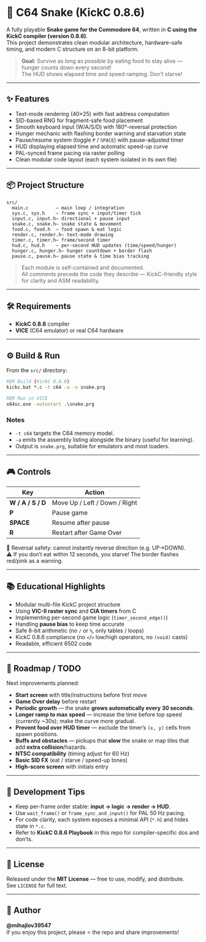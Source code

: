 # 🐍 C64 Snake (KickC 0.8.6)

A fully playable **Snake game for the Commodore 64**, written in **C using the KickC compiler (version 0.8.6)**.  
This project demonstrates clean modular architecture, hardware-safe timing, and modern C structure on an 8-bit platform.

> **Goal:** Survive as long as possible by eating food to stay alive — hunger counts down every second!  
> The HUD shows elapsed time and speed ramping. Don’t starve!

---

## ✨ Features

- Text-mode rendering (40×25) with fast address computation  
- SID-based RNG for fragment-safe food placement  
- Smooth keyboard input (W/A/S/D) with 180°-reversal protection  
- Hunger mechanic with flashing border warning and starvation state  
- Pause/resume system (toggle `P` / `SPACE`) with pause-adjusted timer  
- HUD displaying elapsed time and automatic speed-up curve  
- PAL-synced frame pacing via raster polling  
- Clean modular code layout (each system isolated in its own file)

---

## 📦 Project Structure

```
src/
  main.c          – main loop / integration
  sys.c, sys.h    – frame sync + input/timer tick
  input.c, input.h– directional + pause input
  snake.c, snake.h– snake state & movement
  food.c, food.h  – food spawn & eat logic
  render.c, render.h– text-mode drawing
  timer.c, timer.h– frame/second timer
  hud.c, hud.h    – per-second HUD updates (time/speed/hunger)
  hunger.c, hunger.h– hunger countdown + border flash
  pause.c, pause.h– pause state & time bias tracking
```

> Each module is self-contained and documented.  
> All comments precede the code they describe — KickC-friendly style for clarity and ASM readability.

---

## 🛠 Requirements

- **KickC 0.8.6** compiler  
- **VICE** (C64 emulator) or real C64 hardware

---

## ⚙️ Build & Run

From the `src/` directory:

```bat
REM Build (KickC 0.8.6)
kickc.bat *.c -t c64 -a -o snake.prg

REM Run in VICE
x64sc.exe -autostart .\snake.prg
```

### Notes
- `-t c64` targets the C64 memory model.
- `-a` emits the assembly listing alongside the binary (useful for learning).
- Output is `snake.prg`, suitable for emulators and most loaders.

---

## 🎮 Controls

| Key | Action |
|-----|---------|
| **W / A / S / D** | Move Up / Left / Down / Right |
| **P** | Pause game |
| **SPACE** | Resume after pause |
| **R** | Restart after Game Over |

🧠 Reversal safety: cannot instantly reverse direction (e.g. UP→DOWN).  
⚠️ If you don’t eat within 12 seconds, you starve! The border flashes red/pink as a warning.

---

## 📚 Educational Highlights

- Modular multi-file KickC project structure  
- Using **VIC-II raster sync** and **CIA timers** from C  
- Implementing per-second game logic (`timer_second_edge()`)  
- Handling **pause bias** to keep time accurate  
- Safe 8-bit arithmetic (no `/` or `%`, only tables / loops)  
- KickC 0.8.6 compliance (no `<`/`>` low/high operators, no `(void)` casts)  
- Readable, efficient 6502 code

---

## 🧭 Roadmap / TODO

Next improvements planned:
- **Start screen** with title/instructions before first move  
- **Game Over delay** before restart  
- **Periodic growth** — the snake **grows automatically every 30 seconds**.
- **Longer ramp to max speed** — increase the time before top speed (currently ~30s); make the curve more gradual.
- **Prevent food over HUD timer** — exclude the timer’s `(x, y)` cells from spawn positions.
- **Buffs and obstacles** — pickups that **slow** the snake or map tiles that add **extra collision**/hazards.
- **NTSC compatibility** (timing adjust for 60 Hz)  
- **Basic SID FX** (eat / starve / speed-up tones)  
- **High-score screen** with initials entry  

---

## 🧪 Development Tips

- Keep per-frame order stable: **input → logic → render → HUD**.  
- Use `wait_frame()` or `frame_sync_and_input()` for PAL 50 Hz pacing.  
- For code clarity, each system exposes a minimal API (`*.h`) and hides state in `*.c`.  
- Refer to **KickC 0.8.6 Playbook** in this repo for compiler-specific dos and don’ts.

---

## 🪪 License

Released under the **MIT License** — free to use, modify, and distribute.  
See `LICENSE` for full text.

---

## 👤 Author

**@mihajlov39547**  
If you enjoy this project, please ⭐ the repo and share improvements!
